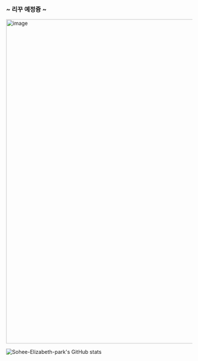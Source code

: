 ### ~ 리꾸 예정즁 ~
<img width="878" alt="image" src="https://github.com/Sohee-Elizabeth-park/Sohee-Elizabeth-park/assets/144773013/f8837f07-71c9-43f7-bc64-5a70cd0e1fc9">


![Sohee-Elizabeth-park's GitHub stats](https://github-readme-stats.vercel.app/api?username=Sohee-Elizabeth-park&include_all_commits=true&show_icons=true&theme=radical)

<!--
**Sohee-Elizabeth-park/Sohee-Elizabeth-park** is a ✨ _special_ ✨ repository because its `README.md` (this file) appears on your GitHub profile.

Here are some ideas to get you started:

- 🔭 I’m currently working on ...
- 🌱 I’m currently learning ...
- 👯 I’m looking to collaborate on ...
- 🤔 I’m looking for help with ...
- 💬 Ask me about ...
- 📫 How to reach me: ...
- 😄 Pronouns: ...
- ⚡ Fun fact: ...
-->
